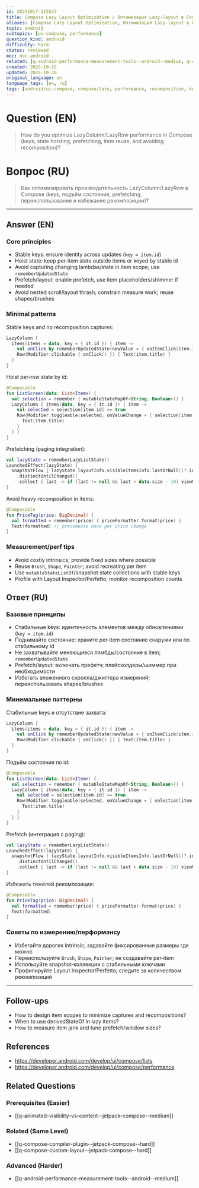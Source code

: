 ```yaml
---
id: 20251017-115547
title: Compose Lazy Layout Optimization / Оптимизация Lazy‑layout в Compose
aliases: [Compose Lazy Layout Optimization, Оптимизация Lazy‑layout в Compose]
topic: android
subtopics: [ui-compose, performance]
question_kind: android
difficulty: hard
status: reviewed
moc: moc-android
related: [q-android-performance-measurement-tools--android--medium, q-compose-compiler-plugin--jetpack-compose--hard, q-compose-custom-layout--jetpack-compose--hard]
created: 2025-10-15
updated: 2025-10-20
original_language: en
language_tags: [en, ru]
tags: [android/ui-compose, compose/lazy, performance, recomposition, keys, difficulty/hard]
---
```


# Question (EN)
> How do you optimize LazyColumn/LazyRow performance in Compose (keys, state hoisting, prefetching, item reuse, and avoiding recomposition)?

# Вопрос (RU)
> Как оптимизировать производительность LazyColumn/LazyRow в Compose (keys, подъём состояния, prefetching, переиспользование и избежание рекомпозиции)?

---

## Answer (EN)

### Core principles
- Stable keys: ensure identity across updates (`key = item.id`)
- Hoist state: keep per‑item state outside items or keyed by stable id
- Avoid capturing changing lambdas/state in item scope; use `rememberUpdatedState`
- Prefetch/layout: enable prefetch, use item placeholders/shimmer if needed
- Avoid nested scroll/layout thrash; constrain measure work; reuse shapes/brushes

### Minimal patterns

Stable keys and no recomposition captures:
```kotlin
LazyColumn {
  items(items = data, key = { it.id }) { item ->
    val onClick by rememberUpdatedState(newValue = { onItemClick(item.id) })
    Row(Modifier.clickable { onClick() }) { Text(item.title) }
  }
}
```

Hoist per‑row state by id:
```kotlin
@Composable
fun ListScreen(data: List<Item>) {
  val selection = remember { mutableStateMapOf<String, Boolean>() }
  LazyColumn { items(data, key = { it.id }) { item ->
    val selected = selection[item.id] == true
    Row(Modifier.toggleable(selected, onValueChange = { selection[item.id] = it })) {
      Text(item.title)
    }
  } }
}
```

Prefetching (paging integration):
```kotlin
val lazyState = rememberLazyListState()
LaunchedEffect(lazyState) {
  snapshotFlow { lazyState.layoutInfo.visibleItemsInfo.lastOrNull()?.index }
    .distinctUntilChanged()
    .collect { last -> if (last != null && last > data.size - 10) viewModel.loadMore() }
}
```

Avoid heavy recomposition in items:
```kotlin
@Composable
fun PriceTag(price: BigDecimal) {
  val formatted = remember(price) { priceFormatter.format(price) }
  Text(formatted) // precompute once per price change
}
```

### Measurement/perf tips
- Avoid costly intrinsics; provide fixed sizes where possible
- Reuse `Brush`, `Shape`, `Painter`; avoid recreating per item
- Use `mutableStateListOf`/snapshot state collections with stable keys
- Profile with Layout Inspector/Perfetto; monitor recomposition counts

## Ответ (RU)

### Базовые принципы
- Стабильные keys: идентичность элементов между обновлениями (`key = item.id`)
- Поднимайте состояние: храните per‑item состояние снаружи или по стабильному id
- Не захватывайте меняющиеся лямбды/состояние в item; `rememberUpdatedState`
- Prefetch/layout: включать префетч; плейсхолдеры/шиммер при необходимости
- Избегать вложенного скролла/джиттера измерений; переиспользовать shapes/brushes

### Минимальные паттерны

Стабильные keys и отсутствие захвата:
```kotlin
LazyColumn {
  items(items = data, key = { it.id }) { item ->
    val onClick by rememberUpdatedState(newValue = { onItemClick(item.id) })
    Row(Modifier.clickable { onClick() }) { Text(item.title) }
  }
}
```

Подъём состояния по id:
```kotlin
@Composable
fun ListScreen(data: List<Item>) {
  val selection = remember { mutableStateMapOf<String, Boolean>() }
  LazyColumn { items(data, key = { it.id }) { item ->
    val selected = selection[item.id] == true
    Row(Modifier.toggleable(selected, onValueChange = { selection[item.id] = it })) {
      Text(item.title)
    }
  } }
}
```

Prefetch (интеграция с paging):
```kotlin
val lazyState = rememberLazyListState()
LaunchedEffect(lazyState) {
  snapshotFlow { lazyState.layoutInfo.visibleItemsInfo.lastOrNull()?.index }
    .distinctUntilChanged()
    .collect { last -> if (last != null && last > data.size - 10) viewModel.loadMore() }
}
```

Избежать тяжёлой рекомпозиции:
```kotlin
@Composable
fun PriceTag(price: BigDecimal) {
  val formatted = remember(price) { priceFormatter.format(price) }
  Text(formatted)
}
```

### Советы по измерению/перформансу
- Избегайте дорогих intrinsic; задавайте фиксированные размеры где можно
- Переиспользуйте `Brush`, `Shape`, `Painter`; не создавайте per‑item
- Используйте snapshot‑коллекции с стабильными ключами
- Профилируйте Layout Inspector/Perfetto; следите за количеством рекомпозиций

---

## Follow-ups
- How to design item scopes to minimize captures and recompositions?
- When to use derivedStateOf in lazy items?
- How to measure item jank and tune prefetch/window sizes?

## References
- https://developer.android.com/develop/ui/compose/lists
- https://developer.android.com/develop/ui/compose/performance

## Related Questions

### Prerequisites (Easier)
- [[q-animated-visibility-vs-content--jetpack-compose--medium]]

### Related (Same Level)
- [[q-compose-compiler-plugin--jetpack-compose--hard]]
- [[q-compose-custom-layout--jetpack-compose--hard]]

### Advanced (Harder)
- [[q-android-performance-measurement-tools--android--medium]]
